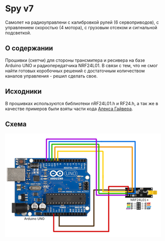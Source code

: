 # Spy v7

Самолет на радиоуправлени с калибровкой рулей (6 сервоприводов), с управлением скоростью (4 мотора), с грузовым отсеком и сигнальной подсветкой.

## О содержании

Прошивки (скетчи) для стороны трансмитера и ресивера на базе Arduino UNO и радиопередатчика NRF24L01.
В связи с тем, что не смог найти готовых коробочных решений с достаточным количеством каналов управления - решил сделать свое.

## Исходники

В прошивках используются библиотеки nRF24L01.h и RF24.h, а так же в качестве примеров были взяты части кода [Алекса Гайвера](https://github.com/AlexGyver/nRF24L01).

## Схема

<img src="https://github.com/ivan-ionin/spy-v7/blob/master/scheme.jpg" alt="Eva Design System" style="max-width:100%" />